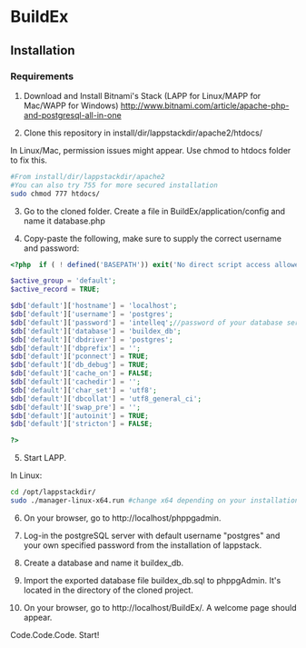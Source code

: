 # BuildEx

## Installation

### Requirements

1. Download and Install Bitnami's Stack (LAPP for Linux/MAPP for Mac/WAPP for Windows)
http://www.bitnami.com/article/apache-php-and-postgresql-all-in-one

2. Clone this repository in install/dir/lappstackdir/apache2/htdocs/

In Linux/Mac, permission issues might appear. Use chmod to htdocs folder to fix this.

```bash
#From install/dir/lappstackdir/apache2
#You can also try 755 for more secured installation
sudo chmod 777 htdocs/ 
```

3. Go to the cloned folder. Create a file in BuildEx/application/config and name it database.php

4. Copy-paste the following, make sure to supply the correct username and password:

```php
<?php  if ( ! defined('BASEPATH')) exit('No direct script access allowed');

$active_group = 'default';
$active_record = TRUE;

$db['default']['hostname'] = 'localhost';
$db['default']['username'] = 'postgres';
$db['default']['password'] = 'intelleq';//password of your database server. Change this. Leave it blank by default.
$db['default']['database'] = 'buildex_db';
$db['default']['dbdriver'] = 'postgres';
$db['default']['dbprefix'] = '';
$db['default']['pconnect'] = TRUE;
$db['default']['db_debug'] = TRUE;
$db['default']['cache_on'] = FALSE;
$db['default']['cachedir'] = '';
$db['default']['char_set'] = 'utf8';
$db['default']['dbcollat'] = 'utf8_general_ci';
$db['default']['swap_pre'] = '';
$db['default']['autoinit'] = TRUE;
$db['default']['stricton'] = FALSE;

?>
```

5. Start LAPP.

In Linux:

```bash
cd /opt/lappstackdir/
sudo ./manager-linux-x64.run #change x64 depending on your installation
```

6. On your browser, go to http://localhost/phppgadmin.

7. Log-in the postgreSQL server with default username "postgres" and your own specified password from the installation of lappstack.

8. Create a database and name it buildex_db.

9. Import the exported database file buildex_db.sql to phppgAdmin. It's located in the directory of the cloned project.

10. On your browser, go to http://localhost/BuildEx/. A welcome page should appear.

Code.Code.Code. Start!